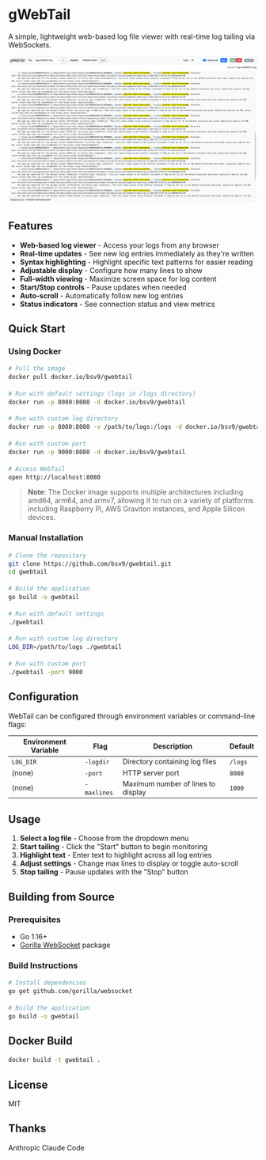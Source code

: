# gWebTail

A simple, lightweight web-based log file viewer with real-time log tailing via WebSockets.

![WebTail Screenshot](gwebtail.png)

## Features

- **Web-based log viewer** - Access your logs from any browser
- **Real-time updates** - See new log entries immediately as they're written
- **Syntax highlighting** - Highlight specific text patterns for easier reading
- **Adjustable display** - Configure how many lines to show
- **Full-width viewing** - Maximize screen space for log content
- **Start/Stop controls** - Pause updates when needed
- **Auto-scroll** - Automatically follow new log entries
- **Status indicators** - See connection status and view metrics

## Quick Start

### Using Docker

```bash
# Pull the image
docker pull docker.io/bsv9/gwebtail

# Run with default settings (logs in /logs directory)
docker run -p 8080:8080 -d docker.io/bsv9/gwebtail

# Run with custom log directory
docker run -p 8080:8080 -v /path/to/logs:/logs -d docker.io/bsv9/gwebtail

# Run with custom port
docker run -p 9000:8080 -d docker.io/bsv9/gwebtail

# Access WebTail
open http://localhost:8080
```

> **Note**: The Docker image supports multiple architectures including amd64, arm64, and armv7, allowing it to run on a variety of platforms including Raspberry Pi, AWS Graviton instances, and Apple Silicon devices.

### Manual Installation

```bash
# Clone the repository
git clone https://github.com/bsv9/gwebtail.git
cd gwebtail

# Build the application
go build -o gwebtail

# Run with default settings
./gwebtail

# Run with custom log directory
LOG_DIR=/path/to/logs ./gwebtail

# Run with custom port
./gwebtail -port 9000
```

## Configuration

WebTail can be configured through environment variables or command-line flags:

| Environment Variable | Flag       | Description                           | Default  |
|----------------------|------------|---------------------------------------|----------|
| `LOG_DIR`            | `-logdir`  | Directory containing log files        | `/logs`  |
| (none)               | `-port`    | HTTP server port                      | `8080`   |
| (none)               | `-maxlines`| Maximum number of lines to display    | `1000`   |

## Usage

1. **Select a log file** - Choose from the dropdown menu
2. **Start tailing** - Click the "Start" button to begin monitoring
3. **Highlight text** - Enter text to highlight across all log entries
4. **Adjust settings** - Change max lines to display or toggle auto-scroll
5. **Stop tailing** - Pause updates with the "Stop" button

## Building from Source

### Prerequisites

- Go 1.16+
- [Gorilla WebSocket](https://github.com/gorilla/websocket) package

### Build Instructions

```bash
# Install dependencies
go get github.com/gorilla/websocket

# Build the application
go build -o gwebtail
```

## Docker Build

```bash
docker build -t gwebtail .
```

## License

MIT


## Thanks

Anthropic Claude Code
